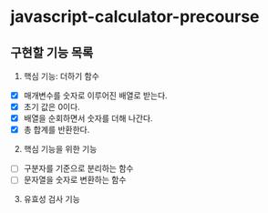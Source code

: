 # javascript-calculator-precourse

## 구현할 기능 목록

1. 핵심 기능: 더하기 함수

- [x] 매개변수를 숫자로 이루어진 배열로 받는다.
- [x] 초기 값은 0이다.
- [x] 배열을 순회하면서 숫자를 더해 나간다.
- [x] 총 합계를 반환한다.

2. 핵심 기능을 위한 기능

- [ ] 구분자를 기준으로 분리하는 함수
- [ ] 문자열을 숫자로 변환하는 함수

3. 유효성 검사 기능
